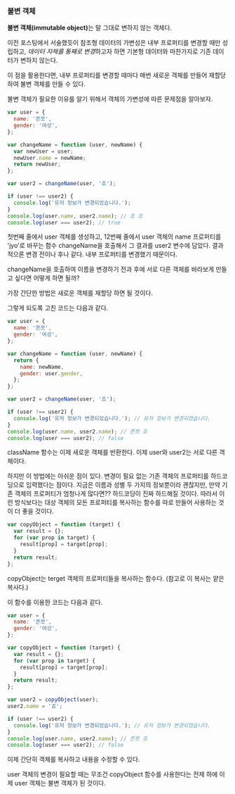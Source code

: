 ### **불변 객체**

<b>불변 객체(immutable object)</b>는 말 그대로 변하지 않는 객체다.

이전 포스팅에서 서술했듯이 참조형 데이터의 가변성은 내부 프로퍼티를 변경할 때만 성립하고, *데이터 자체를 통째로 변경*하고자 하면 기본형 데이터와 마찬가지로 기존 데이터가 변하지 않는다.

이 점을 활용한다면, 내부 프로퍼티를 변경할 때마다 매번 새로운 객체를 만들어 재할당하여 불변 객체를 만들 수 있다.

불변 객체가 필요한 이유를 알기 위해서 객체의 가변성에 따른 문제점을 알아보자.

```javascript
var user = {
  name: '쫀쪼',
  gender: '여성',
};

var changeName = function (user, newName) {
  var newUser = user;
  newUser.name = newName;
  return newUser;
};

var user2 = changeName(user, '죠');

if (user !== user2) {
  console.log('유저 정보가 변경되었습니다.');
}
console.log(user.name, user2.name); // 죠 죠
console.log(user === user2); // true
```

첫번째 줄에서 user 객체를 생성하고, 12번째 줄에서 user 객체의 name 프로퍼티를 'jyo'로 바꾸는 함수 changeName을 호출해서 그 결과를 user2 변수에 담았다. 결과적으론 변경 전이나 후나 같다. 내부 프로퍼티를 변경했기 때문이다.

changeName을 호출하여 이름을 변경하기 전과 후에 서로 다른 객체를 바라보게 만들고 싶다면 어떻게 하면 될까?

가장 간단한 방법은 새로운 객체를 재할당 하면 될 것이다.

그렇게 되도록 고친 코드는 다음과 같다.

```javascript
var user = {
  name: '쫀쪼',
  gender: '여성',
};

var changeName = function (user, newName) {
  return {
    name: newName,
    gender: user.gender,
  };
};

var user2 = changeName(user, '죠');

if (user !== user2) {
  console.log('유저 정보가 변경되었습니다.'); // 유저 정보가 변경되었습니다.
}
console.log(user.name, user2.name); // 쫀쪼 죠
console.log(user === user2); // false
```

className 함수는 이제 새로운 객체를 반환한다. 이제 user와 user2는 서로 다른 객체이다.

하지만 이 방법에는 아쉬운 점이 있다. 변경이 필요 없는 기존 객체의 프로퍼티를 하드코딩으로 입력했다는 점이다. 지금은 이름과 성별 두 가지의 정보뿐이라 괜찮지만, 만약 기존 객체의 프로퍼티가 엄청나게 많다면?? 하드코딩이 진짜 하드해질 것이다. 따라서 이런 방식보다는 대상 객체의 모든 프로퍼티를 복사하는 함수를 따로 만들어 사용하는 것이 더 좋을 것이다.

```javascript
var copyObject = function (target) {
  var result = {};
  for (var prop in target) {
    result[prop] = target[prop];
  }
  return result;
};
```

copyObject는 terget 객체의 프로퍼티들을 복사하는 함수다. (참고로 이 복사는 얕은 복사다.)

이 함수를 이용한 코드는 다음과 같다.

```javascript
var user = {
  name: '쫀쪼',
  gender: '여성',
};

var copyObject = function (target) {
  var result = {};
  for (var prop in target) {
    result[prop] = target[prop];
  }
  return result;
};

var user2 = copyObject(user);
user2.name = '죠';

if (user !== user2) {
  console.log('유저 정보가 변경되었습니다.'); // 유저 정보가 변경되었습니다.
}
console.log(user.name, user2.name); // 쫀쪼 죠
console.log(user === user2); // false
```

이제 간단히 객체를 복사하고 내용을 수정할 수 있다.

user 객체의 변경이 필요할 때는 무조건 copyObject 함수를 사용한다는 전제 하에 이제 user 객체는 불변 객체가 된 것이다.

